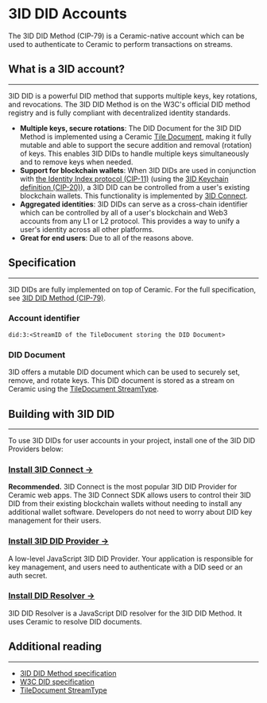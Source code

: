 # **3ID DID Accounts**

The 3ID DID Method (CIP-79) is a Ceramic-native account which can be used to authenticate to Ceramic to perform transactions on streams. 



## **What is a 3ID account?**

---

3ID DID is a powerful DID method that supports multiple keys, key rotations, and revocations. The 3ID DID Method is on the W3C's official DID method registry and is fully compliant with decentralized identity standards.

- **Multiple keys, secure rotations**: The DID Document for the 3ID DID Method is implemented using a Ceramic [Tile Document](../stream-programs/tile-document.md), making it fully mutable and able to support the secure addition and removal (rotation) of keys. This enables 3ID DIDs to handle multiple keys simultaneously and to remove keys when needed.
- **Support for blockchain wallets**: When 3ID DIDs are used in conjunction with [the Identity Index protocol (CIP-11)](../application-protocols/identity-index.md) (using the [3ID Keychain definition (CIP-20)](https://github.com/ceramicnetwork/CIP/blob/main/CIPs/CIP-20/CIP-20.md)), a 3ID DID can be controlled from a user's existing blockchain wallets. This functionality is implemented by [3ID Connect](../../../../reference/accounts/3id-did.md#3id-connect).
- **Aggregated identities**: 3ID DIDs can serve as a cross-chain identifier which can be controlled by all of a user's blockchain and Web3 accounts from any L1 or L2 protocol. This provides a way to unify a user's identity across all other platforms.
- **Great for end users**: Due to all of the reasons above.

## **Specification**

---

3ID DIDs are fully implemented on top of Ceramic. For the full specification, see [3ID DID Method (CIP-79)](https://github.com/ceramicnetwork/CIP/blob/main/CIPs/CIP-79/CIP-79.md).


### **Account identifier**

```
did:3:<StreamID of the TileDocument storing the DID Document>
```

### **DID Document**

3ID offers a mutable DID document which can be used to securely set, remove, and rotate keys. This DID document is stored as a stream on Ceramic using the [TileDocument StreamType](../stream-programs/tile-document.md).

## **Building with 3ID DID**

---

To use 3ID DIDs for user accounts in your project, install one of the 3ID DID Providers below:

### [**Install 3ID Connect →**](../../../../reference/accounts/3id-did.md#3id-connect)

**Recommended.** 3ID Connect is the most popular 3ID DID Provider for Ceramic web apps. The 3ID Connect SDK allows users to control their 3ID DID from their existing blockchain wallets without needing to install any additional wallet software. Developers do not need to worry about DID key management for their users.

### [**Install 3ID DID Provider →**](../../../../reference/accounts/3id-did.md#3id-did-provider)

A low-level JavaScript 3ID DID Provider. Your application is responsible for key management, and users need to authenticate with a DID seed or an auth secret.

### [**Install DID Resolver →**](../../../../reference/accounts/3id-did.md#3id-did-resolver)

3ID DID Resolver is a JavaScript DID resolver for the 3ID DID Method. It uses Ceramic to resolve DID documents.

## **Additional reading**

---

- [3ID DID Method specification](https://github.com/ceramicnetwork/CIP/blob/main/CIPs/CIP-79/CIP-79.md)
- [W3C DID specification](https://www.w3.org/TR/did-core/)
- [TileDocument StreamType](../stream-programs/tile-document.md)

